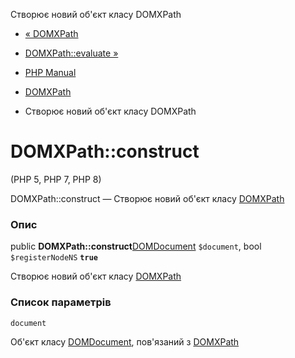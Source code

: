 Створює новий об'єкт класу DOMXPath

-   [« DOMXPath](class.domxpath.html)
    
-   [DOMXPath::evaluate »](domxpath.evaluate.html)
    
-   [PHP Manual](index.html)
    
-   [DOMXPath](class.domxpath.html)
    
-   Створює новий об'єкт класу DOMXPath
    

# DOMXPath::construct

(PHP 5, PHP 7, PHP 8)

DOMXPath::construct — Створює новий об'єкт класу [DOMXPath](class.domxpath.html)

### Опис

public **DOMXPath::construct**[DOMDocument](class.domdocument.html) `$document`, bool `$registerNodeNS` **`true`**

Створює новий об'єкт класу [DOMXPath](class.domxpath.html)

### Список параметрів

`document`

Об'єкт класу [DOMDocument](class.domdocument.html), пов'язаний з [DOMXPath](class.domxpath.html)